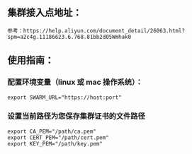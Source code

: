 ## 集群接入点地址：
```
参考：https://help.aliyun.com/document_detail/26063.html?spm=a2c4g.11186623.6.768.81bb2d05Wmhak0
```

## 使用指南：
### 配置环境变量（linux 或 mac 操作系统）：
```
export SWARM_URL="https://host:port"
```
### 设置当前路径为您保存集群证书的文件路径
```
export CA_PEM="/path/ca.pem"
export CERT_PEM="/path/cert.pem"
export KEY_PEM="/path/key.pem"
```
